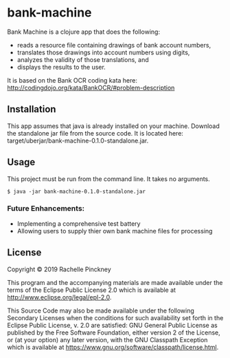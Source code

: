 # bank-machine

Bank Machine is a clojure app that does the following:
 - reads a resource file containing drawings of bank account numbers,
 - translates those drawings into account numbers using digits,
 - analyzes the validity of those translations, and
 - displays the results to the user.

It is based on the Bank OCR coding kata here:
http://codingdojo.org/kata/BankOCR/#problem-description 

## Installation

This app assumes that java is already installed on your machine.
Download the standalone jar file from the source code.
It is located here: target/uberjar/bank-machine-0.1.0-standalone.jar.

## Usage

This project must be run from the command line. It takes no arguments. 

    $ java -jar bank-machine-0.1.0-standalone.jar


### Future Enhancements:

 - Implementing a comprehensive test battery
 - Allowing users to supply thier own bank machine files for processing
 

## License

Copyright © 2019 Rachelle Pinckney

This program and the accompanying materials are made available under the
terms of the Eclipse Public License 2.0 which is available at
http://www.eclipse.org/legal/epl-2.0.

This Source Code may also be made available under the following Secondary
Licenses when the conditions for such availability set forth in the Eclipse
Public License, v. 2.0 are satisfied: GNU General Public License as published by
the Free Software Foundation, either version 2 of the License, or (at your
option) any later version, with the GNU Classpath Exception which is available
at https://www.gnu.org/software/classpath/license.html.
